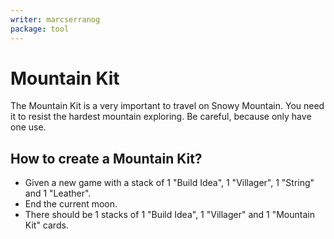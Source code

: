 ```yaml
---
writer: marcserranog
package: tool
---
```


# Mountain Kit
The Mountain Kit is a very important to travel on Snowy Mountain.
You need it to resist the hardest mountain exploring.
Be careful, because only have one use.

## How to create a Mountain Kit?

* Given a new game with a stack of 1 "Build Idea", 1 "Villager", 1 "String" and 1 "Leather".
* End the current moon.
* There should be 1 stacks of 1 "Build Idea", 1 "Villager" and 1 "Mountain Kit" cards.
